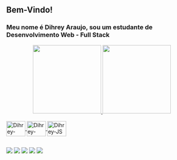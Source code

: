 ## Bem-Vindo!
### Meu nome é Dihrey Araujo, sou um estudante de Desenvolvimento Web - Full Stack

<div align="center">
  <a href="https://github.com/dihreyaraujo">
  <img height="180em" src="https://github-readme-stats.vercel.app/api?username=dihreyaraujo&show_icons=true&theme=discord_old_blurple&include_all_commits=true&count_private=true"/>
  <img height="180em" src="https://github-readme-stats.vercel.app/api/top-langs/?username=dihreyaraujo&layout=compact&langs_count=7&theme=discord_old_blurple"/>
</div>
  
  <div style="display: inline_block"><br>
  <img align="center" alt="Dihrey-HTML" height="40" width="50" src="https://cdn.jsdelivr.net/gh/devicons/devicon/icons/html5/html5-plain.svg">

  <img align="center" alt="Dihrey-CSS" height="40" width="50" src="https://cdn.jsdelivr.net/gh/devicons/devicon/icons/css3/css3-plain.svg">
 
  <img align="center" alt="Dihrey-JS" height="40" width="50" src="https://cdn.jsdelivr.net/gh/devicons/devicon/icons/javascript/javascript-original.svg">
  
</div>
  
##
  
  <div>
    <a href="https://www.facebook.com/dihrey.henrique/" target="_blank"><img src="https://img.shields.io/badge/Facebook-1877F2?style=for-the-badge&logo=facebook&logoColor=white" target="_blank"></a>
    <a href="https://www.instagram.com/dihreyaraujo/" target="_blank"><img src="https://img.shields.io/badge/Instagram-E4405F?style=for-the-badge&logo=instagram&logoColor=white" target="_blank"></a>
    <a href="https://www.linkedin.com/in/dihrey-araujo-0b03a6218/" target="_blank"><img src="https://img.shields.io/badge/LinkedIn-0077B5?style=for-the-badge&logo=linkedin&logoColor=white" target="_blank"></a>
    <a href="https://twitter.com/Dihrey1" target="_blank"><img src="https://img.shields.io/badge/Twitter-1DA1F2?style=for-the-badge&logo=twitter&logoColor=white" target="_blank"></a>
    <a href="https://mail.google.com/mail/u/0/#inbox?compose=GTvVlcRwPxDcRbCDlBCjdhvjMZbFXCrmHgrcKWnVqmJpmhFQMjnfLqtsQcjZFQHdFVnRjGgTPffdL" target="_blank"><img src="https://img.shields.io/badge/Gmail-D14836?style=for-the-badge&logo=gmail&logoColor=white" target="_blank"></a>
  </div>


